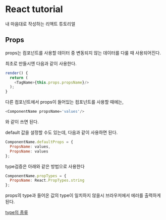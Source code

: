 # React tutorial

내 마음대로 작성하는 리액트 튜토리얼

## Props

props는 컴포넌트를 사용할 데이터 중 변동되지 않는 데이터를 다룰 때 사용되어진다.

최초로 만들시엔 다음과 같이 사용한다.
~~~javascript
render() {
  return (
    <TagName>{this.props.propsName}/>
  );
}
~~~

다른 컴포넌트에서 props이 들어있는 컴포넌트를 사용할 때에는,
~~~javascript
<ComponentName propsName='values'/>
~~~

와 같이 쓰면 된다.

default 값을 설정할 수도 있는데, 다음과 같이 사용하면 된다.
~~~javascript
ComponentName.defaultProps = {
  PropsName: values,
  PropsName: values
};
~~~

type검증은 아래와 같은 방법으로 사용한다
~~~javascript
ComponentName.propTypes = {
  PropsName: React.PropTypes.string
};
~~~

props의 type과 들어온 값의 type이 일치하지 않을시 브라우저에서 에러를 출력하게 된다.

[type의 종류](https://facebook.github.io/react/docs/typechecking-with-proptypes.html)
